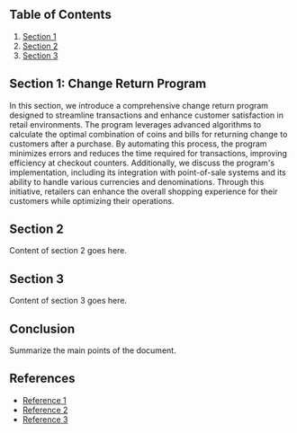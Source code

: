 
## Table of Contents

1. [Section 1](#section-1:-Change-Return-Program)
2. [Section 2](#section-2)
3. [Section 3](#section-3)







## Section 1: Change Return Program

In this section, we introduce a comprehensive change return program designed to streamline transactions and enhance customer satisfaction in retail environments. The program leverages advanced algorithms to calculate the optimal combination of coins and bills for returning change to customers after a purchase. By automating this process, the program minimizes errors and reduces the time required for transactions, improving efficiency at checkout counters. Additionally, we discuss the program's implementation, including its integration with point-of-sale systems and its ability to handle various currencies and denominations. Through this initiative, retailers can enhance the overall shopping experience for their customers while optimizing their operations.



## Section 2

Content of section 2 goes here.



## Section 3

Content of section 3 goes here.



## Conclusion

Summarize the main points of the document.



## References

- [Reference 1](#)
- [Reference 2](#)
- [Reference 3](#)
